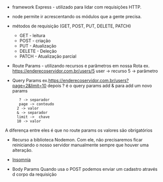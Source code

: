 - framework Express - utilizado para lidar com requisições HTTP.

- node permite ir acrescentando os módulos que a gente precisa.

- métodos de requisição (GET, POST, PUT, DELETE, PATCH)
    - GET - leitura
    - POST - criação
    - PUT - Atualização
    - DELETE - Deleção
    - PATCH - Atualização parcial

- Route Params - utilizando recursos e parâmetros em nossa Rota
    ex. https://enderecoservidor.com.br/users/5
        user -> recurso
        5 -> parâmetro

- Query Params
    ex.https://enderecoservidor.com.br/users?page=2&limit=10
         depois ? é o query params
         add & para add um novo params

         ? -> separador
         page -> conteudo
        2 -> valor
        & -> separador
        limit ->  chave
        10 -> valor

A diferença entre eles é que no route params os valores são obrigatórios

- Recurso a biblioteca Nodemon. Com ele, não precisaremos ficar reiniciando o nosso servidor manualmente sempre que houver uma alteração.

- [Insomnia](https://insomnia.rest/)

- Body Params
    Quando usa o POST podemos enviar um cadastro através d corpo da requisição